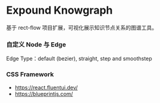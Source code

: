 # Expound Knowgraph

基于 rect-flow 项目扩展，可视化展示知识节点关系的图谱工具。

### 自定义 Node 与 Edge


Edge Type：default (bezier), straight, step and smoothstep

### CSS Framework

- https://react.fluentui.dev/
- https://blueprintjs.com/